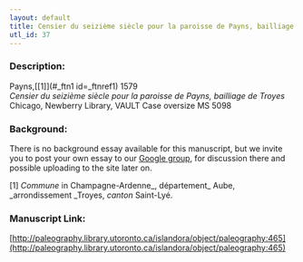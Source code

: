 ```yaml
---
layout: default
title: Censier du seizième siècle pour la paroisse de Payns, bailliage de Troyes
utl_id: 37
---
```


### Description:

Payns,<a id="_ftnref1 name=_ftnref1 title=">[[1]](#_ftn1 id=_ftnref1)</a> 1579<br>
_Censier du seizième siècle pour la paroisse de Payns, bailliage de Troyes_<br>
Chicago, Newberry Library, VAULT Case oversize MS 5098

### Background:

There is no background essay available for this manuscript, but we invite you to post your own essay to our [Google group](https://paleography.library.utoronto.ca/content/group-work), for discussion there and possible uploading to the site later on.

<a id="_ftn1">[1]</a> _Commune_ in Champagne-Ardenne_, département_ Aube, _arrondissement _Troyes, _canton_ Saint-Lyé. 

### Manuscript Link:

[http://paleography.library.utoronto.ca/islandora/object/paleography:465](http://paleography.library.utoronto.ca/islandora/object/paleography:465)
